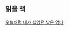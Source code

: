 
## 읽을 책 

[오늘처럼 내가 싫었던 날은 없다](http://www.kyobobook.co.kr/product/detailViewKor.laf?mallGb=KOR&ejkGb=KOR&barcode=9788950976514)


